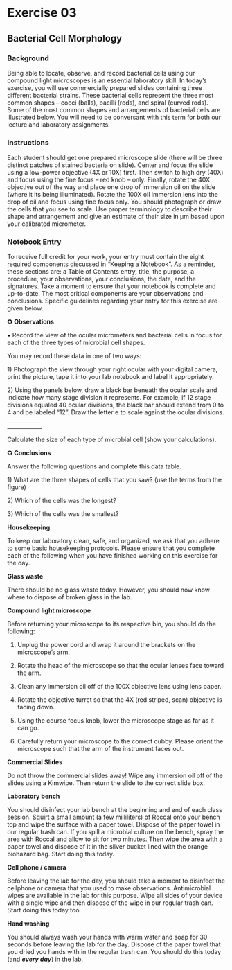 # **Exercise 03**

## **Bacterial Cell Morphology**

### **Background**

Being able to locate, observe, and record bacterial cells using our compound light microscopes is an essential laboratory skill. In today’s exercise, you will use commercially prepared slides containing three different bacterial strains. These bacterial cells represent the three most common shapes – cocci \(balls\), bacilli \(rods\), and spiral \(curved rods\). Some of the most common shapes and arrangements of bacterial cells are illustrated below. You will need to be conversant with this term for both our lecture and laboratory assignments.

### **Instructions**

Each student should get one prepared microscope slide \(there will be three distinct patches of stained bacteria on slide\). Center and focus the slide using a low-power objective \(4X or 10X\) first. Then switch to high dry \(40X\) and focus using the fine focus – red knob – only. Finally, rotate the 40X objective out of the way and place one drop of immersion oil on the slide \(where it its being illuminated\). Rotate the 100X oil immersion lens into the drop of oil and focus using fine focus only. You should photograph or draw the cells that you see to scale. Use proper terminology to describe their shape and arrangement and give an estimate of their size in µm based upon your calibrated micrometer.

### **Notebook Entry**

To receive full credit for your work, your entry must contain the eight required components discussed in “Keeping a Notebook”. As a reminder, these sections are: a Table of Contents entry, title, the purpose, a procedure, your observations, your conclusions, the date, and the signatures. Take a moment to ensure that your notebook is complete and up-to-date. The most critical components are your observations and conclusions. Specific guidelines regarding your entry for this exercise are given below.

✪ **Observations**

• Record the view of the ocular micrometers and bacterial cells in focus for each of the three types of microbial cell shapes.

You may record these data in one of two ways:

1\) Photograph the view through your right ocular with your digital camera, print the picture, tape it into your lab notebook and label it appropriately.

2\) Using the panels below, draw a black bar beneath the ocular scale and indicate how many stage division it represents. For example, if 12 stage divisions equaled 40 ocular divisions, the black bar should extend from 0 to 4 and be labeled “12”. Draw the letter e to scale against the ocular divisions.



|  |  |  |  |  |
| --- | --- | --- | --- | --- |
|  |  |  |  |  |
|  |  |  |  |  |



























Calculate the size of each type of microbial cell \(show your calculations\).

✪ **Conclusions**

Answer the following questions and complete this data table.

1\) What are the three shapes of cells that you saw? \(use the terms from the figure\)

2\) Which of the cells was the longest?

3\) Which of the cells was the smallest?



**Housekeeping**

To keep our laboratory clean, safe, and organized, we ask that you adhere to some basic housekeeping protocols. Please ensure that you complete each of the following when you have finished working on this exercise for the day.

**Glass waste**

There should be no glass waste today. However, you should now know where to dispose of broken glass in the lab.

**Compound light microscope**

Before returning your microscope to its respective bin, you should do the following:

1. Unplug the power cord and wrap it around the brackets on the microscope’s arm.

2. Rotate the head of the microscope so that the ocular lenses face toward the arm.

3. Clean any immersion oil off of the 100X objective lens using lens paper.

4. Rotate the objective turret so that the 4X \(red striped, scan\) objective is facing down.

5. Using the course focus knob, lower the microscope stage as far as it can go.

6. Carefully return your microscope to the correct cubby. Please orient the microscope such that the arm of the instrument faces out.

**Commercial Slides**

Do not throw the commercial slides away! Wipe any immersion oil off of the slides using a Kimwipe. Then return the slide to the correct slide box.

**Laboratory bench**

You should disinfect your lab bench at the beginning and end of each class session. Squirt a small amount \(a few milliliters\) of Roccal onto your bench top and wipe the surface with a paper towel. Dispose of the paper towel in our regular trash can. If you spill a microbial culture on the bench, spray the area with Roccal and allow to sit for two minutes. Then wipe the area with a paper towel and dispose of it in the silver bucket lined with the orange biohazard bag. Start doing this today.

**Cell phone \/ camera**

Before leaving the lab for the day, you should take a moment to disinfect the cellphone or camera that you used to make observations. Antimicrobial wipes are available in the lab for this purpose. Wipe all sides of your device with a single wipe and then dispose of the wipe in our regular trash can. Start doing this today too.

**Hand washing**

You should always wash your hands with warm water and soap for 30 seconds before leaving the lab for the day. Dispose of the paper towel that you dried you hands with in the regular trash can. You should do this today \(and _**every day**_\) in the lab.

